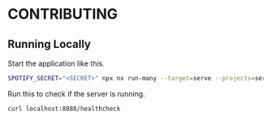 # CONTRIBUTING

## Running Locally

Start the application like this.

```sh
SPOTIFY_SECRET="<SECRET>" npx nx run-many --target=serve --projects=server,ui
```

Run this to check if the server is running.

```sh
curl localhost:8888/healthcheck
```
